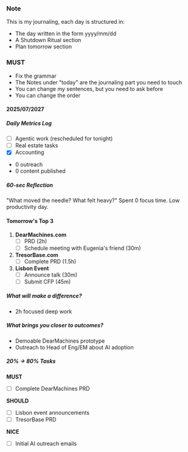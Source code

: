 ### Note

This is my journaling, each day is structured in:
- The day written in the form yyyy/mm/dd
-  A Shutdown Ritual section
- Plan tomorrow section
### MUST
- Fix the grammar
- The Notes under "today" are the journaling part you need to touch
- You can change my sentences, but you need to ask before
- You can change the order


#### 2025/07/2027

##### Daily Metrics Log
- [ ] Agentic work (rescheduled for tonight)
- [ ] Real estate tasks
- [x] Accounting
- 0 outreach
- 0 content published

##### 60-sec Reflection
"What moved the needle? What felt heavy?"
Spent 0 focus time. Low productivity day.

#### Tomorrow's Top 3
1. **DearMachines.com**
   - [ ] PRD (2h)
   - [ ] Schedule meeting with Eugenia's friend (30m)

2. **TresorBase.com**
   - [ ] Complete PRD (1.5h)

3. **Lisbon Event**
   - [ ] Announce talk (30m)
   - [ ] Submit CFP (45m)

##### What will make a difference?
- 2h focused deep work

##### What brings you closer to outcomes?
- Demoable DearMachines prototype
- Outreach to Head of Eng/EM about AI adoption

##### 20% → 80% Tasks
**MUST**
- [ ] Complete DearMachines PRD

**SHOULD**
- [ ] Lisbon event announcements
- [ ] TresorBase PRD

**NICE**
- [ ] Initial AI outreach emails
